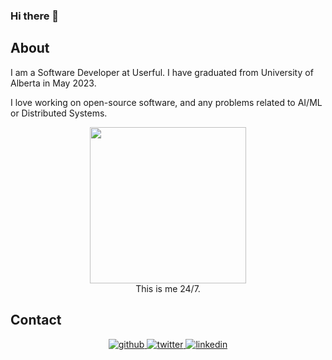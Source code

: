 ### Hi there 👋

## About
I am a Software Developer at Userful. I have graduated from University of Alberta in May 2023. 

I love working on open-source software, and any problems related to AI/ML or Distributed Systems. 

<p align="center">
  <img width="250" src="https://media.giphy.com/media/JIX9t2j0ZTN9S/giphy.gif"><br />
  This is me 24/7.
</p>

  
  ## Contact  
<p align="center">
<a href="https://github.com/cenab" target="_blank">
<img src=https://img.shields.io/badge/github-%2324292e.svg?&style=for-the-badge&logo=github&logoColor=white alt=github style="margin-bottom: 5px;" />
</a>
<a href="https://twitter.com/borabatu_" target="_blank">
<img src=https://img.shields.io/badge/twitter-%2300acee.svg?&style=for-the-badge&logo=twitter&logoColor=white alt=twitter style="margin-bottom: 5px;" />
</a>
<a href="linkedin.com/in/cenab/" target="_blank">
<img src=https://img.shields.io/badge/linkedin-%231E77B5.svg?&style=for-the-badge&logo=linkedin&logoColor=white alt=linkedin style="margin-bottom: 5px;" />
</a>
</p> 
  
<p align="center"><samp>
